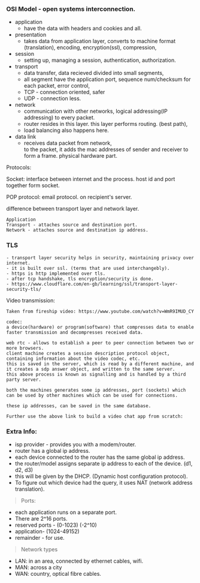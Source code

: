 ### OSI Model - open systems interconnection. 

- application 
  - have the data with headers and cookies and all.
- presentation 
  - takes data from application layer, converts to machine format (translation), encoding, encryption(ssl), compression, 
- session
  - setting up, managing a session, authentication, authorization. 
- transport
  - data transfer, data recieved divided into small segments, 
  -  all segment have the application port, sequence num/checksum for each packet, error control, 
  -  TCP - connection oriented, safer
  -  UDP - connection less.
- network
  - communication with other networks, logical addressing(IP addressing) to every packet. 
  - router resides in this layer. this layer performs routing. (best path), 
  - load balancing also happens here. 
- data link 
  - receives data packet from network,  
    to the packet, it adds the mac addresses of sender and receiver to form a frame. 
physical 
    hardware part. 

  
Protocols:

Socket: interface between internet and the process. host id and port together form socket.

POP protocol: email protocol. on recipient's server. 

difference between transport layer and network layer.

    Application
    Transport - attaches source and destination port.
    Network - attaches source and destination ip address.

### TLS 
    - transport layer security helps in security, maintaining privacy over internet. 
    - it is built over ssl. (terms that are used interchangebly).
    - https is http implemented over tls.
    - after tcp handshake, tls encryption/security is done.
    - https://www.cloudflare.com/en-gb/learning/ssl/transport-layer-security-tls/

Video transmission:

    Taken from fireship video: https://www.youtube.com/watch?v=WmR9IMUD_CY

    codec:
    a device(hardware) or program(software) that compresses data to enable faster transmission and decompresses received data.
    
    web rtc - allows to establish a peer to peer connection between two or more browsers.
    client machine creates a session description protocol object, containing information about the video codec, etc. 
    this is saved in the server, which is read by a different machine, and it creates a sdp answer object, and written to the same server. 
    this above process is known as signalling and is handled by a third party server. 

    both the machines generates some ip addresses, port (sockets) which can be used by other machines which can be used for connections. 

    these ip addresses, can be saved in the same database. 

    Further use the above link to build a video chat app from scratch:

### Extra Info:

- isp provider - provides you with a modem/router. 
- router has a global ip address. 
- each device connected to the router has the same global ip address.
- the router/model assigns separate ip address to each of the device. (d1, d2, d3)
- this will be given by the DHCP. (Dynamic host configuration protocol).
- To figure out which device had the query, it uses NAT (network address translation). 


> Ports:
- each application runs on a separate port.
- There are 2^16 ports. 
- reserved ports - (0-1023) (-2^10)
- application- (1024-49152)
- remainder - for use. 

> Network types 
- LAN: in an area, connected by ethernet cables, wifi. 
- MAN: across a city
- WAN: country, optical fibre cables. 
